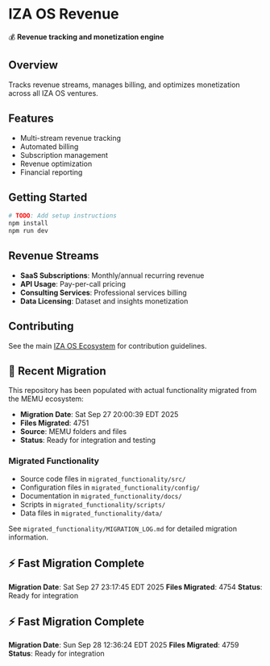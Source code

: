 # IZA OS Revenue

💰 **Revenue tracking and monetization engine**

## Overview
Tracks revenue streams, manages billing, and optimizes monetization across all IZA OS ventures.

## Features
- Multi-stream revenue tracking
- Automated billing
- Subscription management
- Revenue optimization
- Financial reporting

## Getting Started
```bash
# TODO: Add setup instructions
npm install
npm run dev
```

## Revenue Streams
- **SaaS Subscriptions**: Monthly/annual recurring revenue
- **API Usage**: Pay-per-call pricing
- **Consulting Services**: Professional services billing
- **Data Licensing**: Dataset and insights monetization

## Contributing
See the main [IZA OS Ecosystem](../iza-os-ecosystem) for contribution guidelines.


## 🔄 Recent Migration

This repository has been populated with actual functionality migrated from the MEMU ecosystem:

- **Migration Date**: Sat Sep 27 20:00:39 EDT 2025
- **Files Migrated**:     4751
- **Source**: MEMU folders and files
- **Status**: Ready for integration and testing

### Migrated Functionality
- Source code files in `migrated_functionality/src/`
- Configuration files in `migrated_functionality/config/`
- Documentation in `migrated_functionality/docs/`
- Scripts in `migrated_functionality/scripts/`
- Data files in `migrated_functionality/data/`

See `migrated_functionality/MIGRATION_LOG.md` for detailed migration information.


## ⚡ Fast Migration Complete

**Migration Date**: Sat Sep 27 23:17:45 EDT 2025
**Files Migrated**:     4754
**Status**: Ready for integration


## ⚡ Fast Migration Complete

**Migration Date**: Sun Sep 28 12:36:24 EDT 2025
**Files Migrated**:     4759
**Status**: Ready for integration


